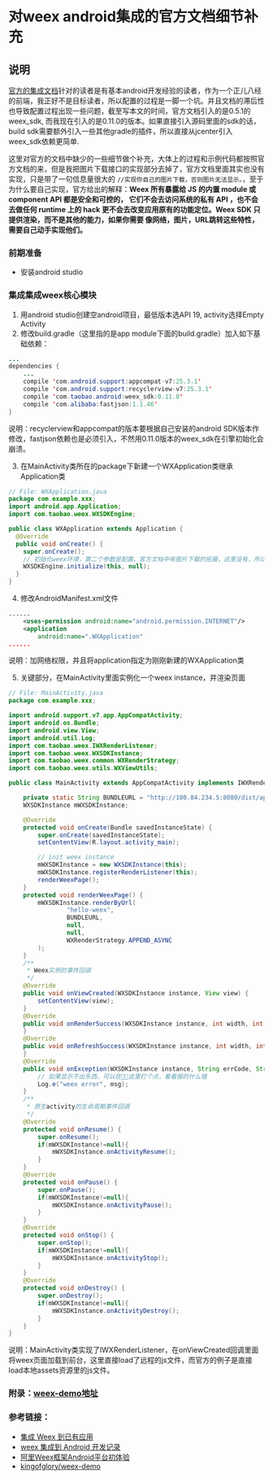 
# 对weex android集成的官方文档细节补充

## 说明
[官方的集成文档](https://weex.apache.org/cn/guide/integrate-to-your-app.html)针对的读者是有基本android开发经验的读者，作为一个正儿八经的前端，我正好不是目标读者，所以配置的过程是一脚一个坑。并且文档的滞后性也导致配置过程出现一些问题，截至写本文的时间，官方文档引入的是0.5.1的weex_sdk, 而我现在引入的是0.11.0的版本。如果直接引入源码里面的sdk的话，build sdk需要额外引入一些其他gradle的插件，所以直接从jcenter引入weex_sdk依赖更简单.

这里对官方的文档中缺少的一些细节做个补充，大体上的过程和示例代码都按照官方文档的来，但是我把图片下载接口的实现部分去掉了，官方文档里面其实也没有实现，只是带了一句信息量很大的 `//实现你自己的图片下载，否则图片无法显示。`，至于为什么要自己实现，官方给出的解释：**Weex 所有暴露给 JS 的内置 module 或 component API 都是安全和可控的， 它们不会去访问系统的私有 API ，也不会去做任何 runtime 上的 hack 更不会去改变应用原有的功能定位。Weex SDK 只提供渲染，而不是其他的能力，如果你需要 像网络，图片，URL跳转这些特性，需要自己动手实现他们。**

### 前期准备
* 安装android studio

### 集成集成weex核心模块
1. 用android studio创建空android项目，最低版本选API 19, activity选择Empty Activity
2. 修改build.gradle（这里指的是app module下面的build.gradle）加入如下基础依赖：
```java
...
dependencies {
    ...
    compile 'com.android.support:appcompat-v7:25.3.1'
    compile 'com.android.support:recyclerview-v7:25.3.1'
    compile 'com.taobao.android:weex_sdk:0.11.0'
    compile 'com.alibaba:fastjson:1.1.46'
}
```
说明：recyclerview和appcompat的版本要根据自己安装的android SDK版本作修改，fastjson依赖也是必须引入，不然用0.11.0版本的weex_sdk在引擎初始化会崩溃。

3. 在MainActivity类所在的package下新建一个WXApplication类继承Application类
```java
// File: WXApplication.java
package com.example.xxx;
import android.app.Application;
import com.taobao.weex.WXSDKEngine;

public class WXApplication extends Application {
  @Override
  public void onCreate() {
    super.onCreate();
    // 初始化weex环境，第二个参数是配置，官方文档中有图片下载的拓展，这里没有，所以传null
    WXSDKEngine.initialize(this, null);
  }
}
```
4. 修改AndroidManifest.xml文件
```xml
......
    <uses-permission android:name="android.permission.INTERNET"/>
    <application
        android:name=".WXApplication"
......
```
说明：加网络权限，并且将application指定为刚刚新建的WXApplication类

5. 关键部分，在MainActivity里面实例化一个weex instance，并渲染页面
```java
// File: MainActivity.java
package com.example.xxx;

import android.support.v7.app.AppCompatActivity;
import android.os.Bundle;
import android.view.View;
import android.util.Log;
import com.taobao.weex.IWXRenderListener;
import com.taobao.weex.WXSDKInstance;
import com.taobao.weex.common.WXRenderStrategy;
import com.taobao.weex.utils.WXViewUtils;

public class MainActivity extends AppCompatActivity implements IWXRenderListener {

    private static String BUNDLEURL = "http://100.84.234.5:8080/dist/app.weex.js";
    WXSDKInstance mWXSDKInstance;

    @Override
    protected void onCreate(Bundle savedInstanceState) {
        super.onCreate(savedInstanceState);
        setContentView(R.layout.activity_main);

        // init weex instance
        mWXSDKInstance = new WXSDKInstance(this);
        mWXSDKInstance.registerRenderListener(this);
        renderWeexPage();
    }
    protected void renderWeexPage() {
        mWXSDKInstance.renderByUrl(
                "hello-weex",
                BUNDLEURL,
                null,
                null,
                WXRenderStrategy.APPEND_ASYNC
        );
    }
    /**
     * Weex实例的事件回调
     */
    @Override
    public void onViewCreated(WXSDKInstance instance, View view) {
        setContentView(view);
    }
    @Override
    public void onRenderSuccess(WXSDKInstance instance, int width, int height) {
    }
    @Override
    public void onRefreshSuccess(WXSDKInstance instance, int width, int height) {
    }
    @Override
    public void onException(WXSDKInstance instance, String errCode, String msg) {
        // 如果显示不出东西，可以在这里打个点，看看报的什么错
        Log.e("weex error", msg);
    }
    /**
     * 原生activity的生命周期事件回调
     */
    @Override
    protected void onResume() {
        super.onResume();
        if(mWXSDKInstance!=null){
            mWXSDKInstance.onActivityResume();
        }
    }
    @Override
    protected void onPause() {
        super.onPause();
        if(mWXSDKInstance!=null){
            mWXSDKInstance.onActivityPause();
        }
    }
    @Override
    protected void onStop() {
        super.onStop();
        if(mWXSDKInstance!=null){
            mWXSDKInstance.onActivityStop();
        }
    }
    @Override
    protected void onDestroy() {
        super.onDestroy();
        if(mWXSDKInstance!=null){
            mWXSDKInstance.onActivityDestroy();
        }
    }
}
```
说明：MainActivity类实现了IWXRenderListener，在onViewCreated回调里面将weex页面加载到前台，这里直接load了远程的js文件，而官方的例子是直接load本地assets资源里的js文件。

### 附录：[weex-demo地址](https://github.com/yxzhan/weex-demo)
### 参考链接：
* [集成 Weex 到已有应用](https://weex.apache.org/cn/guide/integrate-to-your-app.html)
* [weex 集成到 Android 开发记录](https://www.atatech.org/articles/65797)
* [阿里Weex框架Android平台初体验](http://www.jianshu.com/p/b6ba1fb55f8c)
* [kingofglory/weex-demo](https://github.com/kingofglory/weex-demo)
